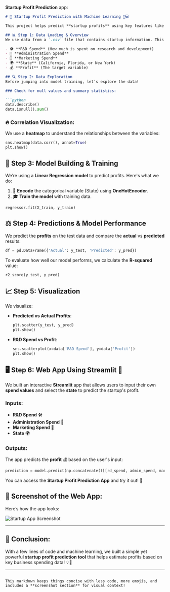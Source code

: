 **Startup Profit Prediction** app:

```markdown
# 💼 Startup Profit Prediction with Machine Learning 🏦💻

This project helps predict **startup profits** using key features like **R&D Spend**, **Administration Spend**, and **Marketing Spend**. It even considers the **state** of operation to make precise predictions! Let’s go through the steps. 🚀

## 📊 Step 1: Data Loading & Overview
We use data from a `.csv` file that contains startup information. This includes:

- 🛠️ **R&D Spend** (How much is spent on research and development)
- 🏢 **Administration Spend**
- 📢 **Marketing Spend**
- 🌍 **State** (California, Florida, or New York)
- 💰 **Profit** (The target variable)

## 🔍 Step 2: Data Exploration
Before jumping into model training, let’s explore the data!

### Check for null values and summary statistics:

```python
data.describe()
data.isnull().sum()
```

### 🔥 Correlation Visualization:
We use a **heatmap** to understand the relationships between the variables:

```python
sns.heatmap(data.corr(), annot=True)
plt.show()
```

## 🧠 Step 3: Model Building & Training
We’re using a **Linear Regression model** to predict profits. Here's what we do:

1. 🔄 **Encode** the categorical variable (State) using **OneHotEncoder**.
2. 🎓 **Train the model** with training data.

```python
regressor.fit(X_train, y_train)
```

## ⚖️ Step 4: Predictions & Model Performance
We predict the **profits** on the test data and compare the **actual** vs **predicted** results:

```python
df = pd.DataFrame({'Actual': y_test, 'Predicted': y_pred})
```

To evaluate how well our model performs, we calculate the **R-squared** value:

```python
r2_score(y_test, y_pred)
```

## 📈 Step 5: Visualization
We visualize:

- **Predicted vs Actual Profits**:
  ```python
  plt.scatter(y_test, y_pred)
  plt.show()
  ```
  
- **R&D Spend vs Profit**:
  ```python
  sns.scatterplot(x=data['R&D Spend'], y=data['Profit'])
  plt.show()
  ```

## 🖥️ Step 6: Web App Using Streamlit 🎉
We built an interactive **Streamlit** app that allows users to input their own **spend values** and select the **state** to predict the startup's profit.

### Inputs:
- **R&D Spend** 🛠️
- **Administration Spend** 🏢
- **Marketing Spend** 📢
- **State** 🌍

### Outputs:
The app predicts the **profit** 💰 based on the user's input:

```python
prediction = model.predict(np.concatenate(([[rd_spend, admin_spend, marketing_spend]], state_encoded), axis=1))
```

You can access the **Startup Profit Prediction App** and try it out! 🚀

## 📸 Screenshot of the Web App:
Here’s how the app looks:

![Startup App Screenshot](DFGHK.png)

---

## 🎉 Conclusion:
With a few lines of code and machine learning, we built a simple yet powerful **startup profit prediction tool** that helps estimate profits based on key business spending data! 💡💸

---
```

This markdown keeps things concise with less code, more emojis, and includes a **screenshot section** for visual context!